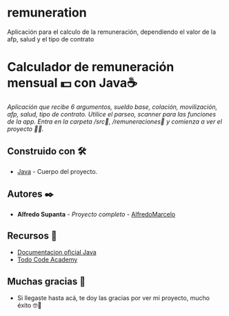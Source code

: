 # remuneration
Aplicación para el calculo de la remuneración, dependiendo el valor de la afp, salud y el tipo de contrato
# Calculador de remuneración mensual 💵 con Java☕

_Aplicación que recibe 6 argumentos, sueldo base, colación, movilización, afp, salud, tipo de contrato.
Utilice el parseo, scanner para las funciones de la app.
Entra en la carpeta /src📁, /remuneraciones📁 y comienza a ver el proyecto 🤳🏽._



## Construido con 🛠️

* [Java](https://www.oracle.com/java/technologies/downloads/) - Cuerpo del proyecto.



## Autores ✒️

* **Alfredo Supanta** - *Proyecto completo* - [AlfredoMarcelo](https://github.com/alfredomarcelo)

## Recursos 🧰
* [Documentacion oficial Java](https://www.oracle.com/java/)
* [Todo Code Academy](https://todocodeacademy.com/)


## Muchas gracias 🎁 

* Si llegaste hasta acá, te doy las gracias por ver mi proyecto, mucho éxito 🤓📢

